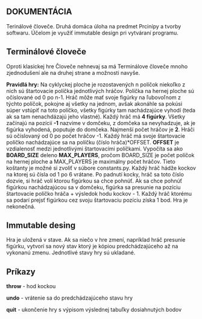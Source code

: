 ## DOKUMENTÁCIA

Terinálové človeče. Druhá domáca úloha na predmet Prcinípy a tvorby softwaru. Účelom je využiť immutable design pri vytváraní programu.

## Terminálové človeče

Oproti klasickej hre Človeče nehnevaj sa má Terminálove človeče mnoho zjednodušení ale na druhej strane a možnosti navyše.

**Pravidlá hry:**
Na cyklyckej ploche je rozostavených n políčok niekoľko z nich sú štartovacíe políčka jednotlivých hráčov.
Políčka na hernej ploche sú očíslované od 0 po n-1.
Hráč môže mať svoje figúrky na ľubovoľnom z týchto políčok, pokojne aj všetky na jednom, avšak akonáhle sa pokúsi súper vstúpiť na toto políčko, všetky figúrky tam nachádzajúce vyhodí (teda ak sa tam nenachdázajú jeho vlastné).
Každý hráč má **4 figúrky**. Všetky začínajú na pozícií **-1** nazvime v domčeku, z domčeka sa nevyhadzuje, ak je figúrka vyhodená, poputuje do domčeka.
Najmenší počet hráčov je **2**. Hráči sú očíslovaný od 0 po počet hráčov -1.
Každý hráč má svoje štartovacie políčko nachádzajúce sa na políčku (číslo hráča)*OFFSET.
**OFFSET** je vzdialenosť medzi jednotlivými štartovacími políčkami.
Vypočíta sa ako **BOARD_SIZE** deleno **MAX_PLAYERS**, pročom BOARD_SIZE je počet políčok na hernej ploche a MAX_PLAYERS je maximálny počet hráčov. Tieto koštanty je možné si zvoliť v súbore constants.py.
Každý hráč hádže kockov na ktorej sú čísla od 1 po 6 vrátane. Po padnutí kocky, hráč sa toto číslo dozvie, si hráč volí ktorou figúrkou sa chce pohnúť. Ak sa chce pohnúť figúrkou nachádzajúcou sa v domčeku, figúrka sa presunie na pozíciu štartovacie políčko hráča + výsledok hodu kockov - 1.
Každý hráč ktorému sa podarí prejsť figúrkou cez svoju štartovaciu pozíciu získa 1 bod. Hra je nekonečná.

## Immutable desing

Hra je uložená v stave. Ak sa niečo v hre zmení, napríklad hráč presunie figúrku, vytvorí sa nový stav ktorý je kópiou predchádzajúceho až na vykonanú zmenu. Jednotlivé stavy hry sú ukladané.

## Príkazy

**throw** - hod kockou

**undo** - vrátenie sa do predchádzajúceho stavu hry

**quit** - ukončenie hry s výpisom výslednej tabuľky dosiahnutých bodov

